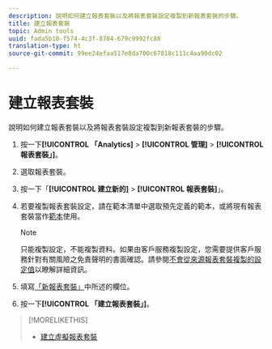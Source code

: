 ```yaml
---
description: 說明如何建立報表套裝以及將報表套裝設定複製到新報表套裝的步驟。
title: 建立報表套裝
topic: Admin tools
uuid: fada5b10-f574-4c3f-8704-679c9992fc88
translation-type: ht
source-git-commit: 99ee24efaa517e8da700c67818c111c4aa90dc02

---
```



# 建立報表套裝

說明如何建立報表套裝以及將報表套裝設定複製到新報表套裝的步驟。

1. 按一下&#x200B;**[!UICONTROL 「Analytics]** > **[!UICONTROL 管理]** > **[!UICONTROL 報表套裝」]**。
1. 選取報表套裝。
1. 按一下「**[!UICONTROL 建立新的]** > **[!UICONTROL 報表套裝]**」。
1. 若要複製報表套裝設定，請在範本清單中選取預先定義的範本，或將現有報表套裝當作[範本](/help/admin/c-manage-report-suites/c-report-suite-templates/report-suite-templates.md)使用。

   >[!NOTE]
   >
   >只能複製設定，不能複製資料。如果由客戶服務複製設定，您需要提供客戶服務針對有關風險之免責聲明的書面確認。請參閱[不會從來源報表套裝複製的設定值](/help/admin/c-manage-report-suites/c-new-report-suite/settings-not-copied-from-rs.md)以瞭解詳細資訊。

1. 填寫[「新報表套裝」](/help/admin/c-manage-report-suites/c-new-report-suite/new-report-suite.md)中所述的欄位。
1. 按一下&#x200B;**[!UICONTROL 「建立報表套裝」]**。

>[!MORELIKETHIS]
>
>* [建立虛擬報表套裝](/help/components/vrs/c-workflow-vrs/vrs-create.md)


